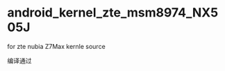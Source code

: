 android_kernel_zte_msm8974_NX505J
=================================

for zte nubia Z7Max kernle source

编译通过
